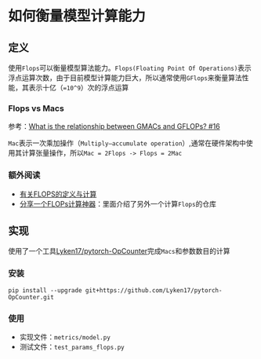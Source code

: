 
# 如何衡量模型计算能力

## 定义

使用`Flops`可以衡量模型算法能力。`Flops(Floating Point Of Operations)`表示浮点运算次数，由于目前模型计算能力巨大，所以通常使用`GFlops`来衡量算法性能，其表示十亿（`=10^9`）次的浮点运算

### Flops vs Macs

参考：[What is the relationship between GMACs and GFLOPs? #16](https://github.com/sovrasov/flops-counter.pytorch/issues/16)

`Mac`表示一次乘加操作（`Multiply–accumulate operation`）,通常在硬件架构中使用其计算张量操作，所以`Mac = 2Flops -> Flops = 2Mac`

### 额外阅读

* [有关FLOPS的定义与计算](https://www.jianshu.com/p/e61eeae2d338)
* [分享一个FLOPs计算神器](https://www.jianshu.com/p/b1ceaa7effa8)：里面介绍了另外一个计算`Flops`的仓库

## 实现

使用了一个工具[Lyken17/pytorch-OpCounter](https://github.com/Lyken17/pytorch-OpCounter)完成`Macs`和参数数目的计算

### 安装

```
pip install --upgrade git+https://github.com/Lyken17/pytorch-OpCounter.git
```

### 使用

* 实现文件：`metrics/model.py`
* 测试文件：`test_params_flops.py`